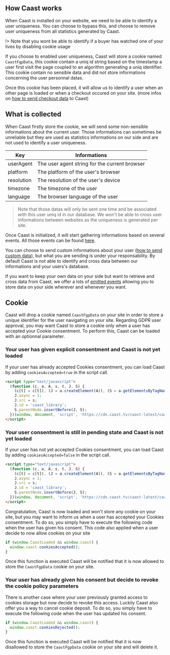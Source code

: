 ## How Caast works

When Caast is installed on your website, we need to be able to identify a user uniqueness. You can choose to bypass this, and choose to remove user uniqueness from all statistics generated by Caast.

!> Note that you wont be able to identify if a buyer has watched one of your lives by disabling cookie usage

If you choose to enabled user uniqueness, Caast will store a cookie named `CaastFgpData`, this cookie contain a uniq id string based on the timestamp a user first visit the page coupled to an algorithm generating a uniq identifier. This cookie contain no sensible data and did not store informations concerning the user personnal datas.

Once this cookie has been placed, it will allow us to identify a user when an other page is loaded or when a checkout occured on your site. (more infos on [how to send checkout data](emitter/README.md) to Caast)

## What is collected

When Caast firstly store the cookie, we will send some non-sensible informations about the current user. Those informations can sometimes be unreliable but they are used as statistics informations on our side and are not used to identify a user uniqueness.

| Key        | Informations                                  |
| ---------- | --------------------------------------------- |
| userAgent  | The user agent string for the current browser |
| platform   | The platform of the user's browser            |
| resolution | The resolution of the user's device           |
| timezone   | The timezone of the user                      |
| language   | The browser language of the user              |

> Note that those datas will only be sent one time and be associated with this user uniq id in our database. We won't be able to cross user informations between websites as the uniqueness is generated per site.

Once Caast is initialized, it will start gathering informations based on several events. All those events can be found [here](library/events.md).

You can choose to send custom informations about your user ([how to send custom data](library/methods.md?id=setUser)), but what you are sending is under your responsability. By default Caast is not able to identify and cross data between our informations and your users's database.

If you want to keep your own data on your side but want to retrieve and cross data from Caast, we offer a lots of [emitted events](library/events.md) allowing you to store data on your side wherever and whenever you want.

## Cookie

Caast will drop a cookie named `CaastFgpData` on your site in order to store a unique identifier for the user navigating on your site. Regarding GDPR user approval, you may want Caast to store a cookie only when a user has accepted your Cookie consentment. To perform this, Caast can be loaded with an optionnal parameter.

### Your user has given explicit consentment and Caast is not yet loaded

If your user has already accepted Cookies consentment, you can load Caast by adding `cookiesAccepted=true` in the script call.

```html
<script type="text/javascript">
  (function (c, a, A, s, t, J, S) {
    (c[t] = c[t]), (J = a.createElement(A)), (S = a.getElementsByTagName(A)[0]);
    J.async = 1;
    J.src = s;
    J.id = 'caast_library';
    S.parentNode.insertBefore(J, S);
  })(window, document, 'script', 'https://cdn.caast.tv/caast-latest/caast.js?APP_ID=MY_APP_ID&APP_KEY=MY_APP_KEY&cookiesAccepted=true', 'caast');
</script>
```

### Your user consentment is still in pending state and Caast is not yet loaded

If your user has not yet accepted Cookies consentment, you can load Caast by adding `cookiesAccepted=false` in the script call.

```html
<script type="text/javascript">
  (function (c, a, A, s, t, J, S) {
    (c[t] = c[t]), (J = a.createElement(A)), (S = a.getElementsByTagName(A)[0]);
    J.async = 1;
    J.src = s;
    J.id = 'caast_library';
    S.parentNode.insertBefore(J, S);
  })(window, document, 'script', 'https://cdn.caast.tv/caast-latest/caast.js?APP_ID=MY_APP_ID&APP_KEY=MY_APP_KEY&cookiesAccepted=false', 'caast');
</script>
```

Congratulation, Caast is now loaded and won't store any cookie on your site, but you may want to inform us when a user has accepted your Cookies consentment. To do so, you simply have to execute the following code when the user has given his consent. This code also applied when a user decide to now allow cookies on your site

```javascript
if (window.CaastLoaded && window.caast) {
  window.caast.cookiesAccepted();
}
```

Once this function is executed Caast will be notified that it is now allowed to store the `CaastFgpData` cookie on your site.

### Your user has already given his consent but decide to revoke the cookie policy parameters

There is another case where your user previously granted access to cookies storage but now decide to revoke this access. Luckily Caast also offer you a way to cancel cookie deposit. To do so, you simply have to execute the following code when the user has updated his consent.

```javascript
if (window.CaastLoaded && window.caast) {
  window.caast.cookiesRejected();
}
```

Once this function is executed Caast will be notified that it is now disallowed to store the `CaastFgpData` cookie on your site and will delete it.
